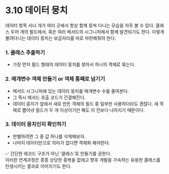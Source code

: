 # 3.10 데이터 뭉치
데이터 항목 서너 개가 여러 곳에서 항상 함께 뭉쳐 다니는 모습을 자주 볼 수 있다. 
클래스 두어 개의 필드에서, 혹은 여러 메서드의 시그니처에서 함께 발견되기도 한다.
이렇게 몰려다니는 데이터 뭉치는 보금자리를 따로 마련해줘야 한다.

### 1. 클래스 추출하기
- 가장 먼저 필드 형태의 데이터 뭉치를 찾아서 하나의 객체로 묶는다.

### 2. 매개변수 객체 만들기 or 객체 통째로 넘기기
- 메서드 시그니처에 있는 데이터 뭉치를 매개변수 수를 줄여본다.
- 그 즉시 메서드 호출 코드가 간결해진다.
- 데이터 뭉치가 앞에서 새로 만든 객체의 필드 중 일부만 사용하더라도 괜찮다. 새 객체로 뽑아낸 필드가 두 개 이상이기만 해도 이 전보다 나아지기 때문이다.

### 3. 데이터 뭉치인지 확인하기
- 판별하려면 그 중 값 하나를 삭제해보자.
- 나머지 데이터만으로 의미가 없다면 객체화 해야한다.


✅ 간단한 레코드 구조가 아닌 '클래스'로 만들기를 권한다.  
이러한 연계과정은 종종 상당한 중복을 없애고 향후 개발을 가속하는 유용한 클래스를 탄생시키는 결과로 이어지기도 한다.
